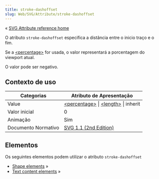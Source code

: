 ```yaml
---
title: stroke-dashoffset
slug: Web/SVG/Attribute/stroke-dashoffset
---
```


« [SVG Attribute reference home](/pt-BR/docs/SVG/Attribute)

O atributo `stroke-dashoffset` especifica a distância entre o inicio traço e o fim.

Se a [\<percentage>](/pt-BR/docs/SVG/Content_type#percentage) for usada, o valor representará a porcentagem do viewport atual.

O valor pode ser negativo.

## Contexto de uso

| Categorias          | Atributo de Apresentação                                                                                      |
| ------------------- | ------------------------------------------------------------------------------------------------------------- |
| Value               | [\<percentage>](/pt-BR/docs/SVG/Content_type#percentage) \| [\<length>](/pt-BR/docs/SVG/Content_type#length) \| inherit |
| Valor inicial       | 0                                                                                                             |
| Animação            | Sim                                                                                                           |
| Documento Normativo | [SVG 1.1 (2nd Edition)](https://www.w3.org/TR/SVG11/painting.html#StrokeDashoffsetProperty)                   |

## Elementos

Os seguintes elementos podem utilizar o atributo `stroke-dashoffset`

- [Shape elements](/pt-BR/docs/Web/SVG/Element#shape) »
- [Text content elements](/pt-BR/docs/Web/SVG/Element#textcontent) »

